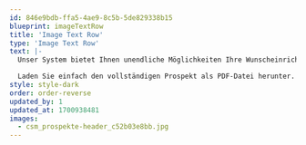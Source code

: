 ```yaml
---
id: 846e9bdb-ffa5-4ae9-8c5b-5de829338b15
blueprint: imageTextRow
title: 'Image Text Row'
type: 'Image Text Row'
text: |-
  Unser System bietet Ihnen unendliche Möglichkeiten Ihre Wunscheinrichtung zu verwirklichen. Lassen Sie sich von der gesamten Systemvielfalt inspirieren und entdecken Sie weitere Planungsbeispiele.

  Laden Sie einfach den vollständigen Prospekt als PDF-Datei herunter.
style: style-dark
order: order-reverse
updated_by: 1
updated_at: 1700938481
images:
  - csm_prospekte-header_c52b03e8bb.jpg
---
```


